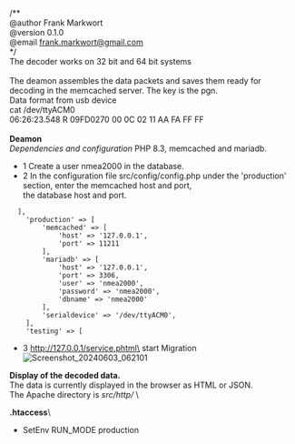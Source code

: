 /** \
@author Frank Markwort\
@version 0.1.0\
@email frank.markwort@gmail.com\
*/\
The decoder works on 32 bit and 64 bit systems\
\
The deamon assembles the data packets and saves them ready for decoding in the memcached server. The key is the pgn.\
Data format from usb device\
cat /dev/ttyACM0 \
06:26:23.548 R 09FD0270 00 0C 02 11 AA FA FF FF\
\
**Deamon**\
_Dependencies and configuration_
PHP 8.3, memcached and mariadb.
- 1 Create a user nmea2000 in the database.
- 2 In the configuration file src/config/config.php under the 'production' section, enter the memcached host and port, \
the database host and port.
```
  ],
    'production' => [
        'memcached' => [
            'host' => '127.0.0.1',
            'port' => 11211
        ],
        'mariadb' => [
            'host' => '127.0.0.1',
            'port' => 3306,
            'user' => 'nmea2000',
            'password' => 'nmea2000',
            'dbname' => 'nmea2000'
        ],
        'serialdevice' => '/dev/ttyACM0',
    ],
    'testing' => [
```
- 3 http://127.0.0.1/service.phtml\
start Migration \
![Screenshot_20240603_062101](https://github.com/FrankMarkwort/poseidon2/assets/78704564/c92eaca4-0568-4ad2-be03-6e33044d3fb0)




**Display of the decoded data.**\
The data is currently displayed in the browser as HTML or JSON.\
The Apache directory is _src/http/_ \

**.htaccess**\
- SetEnv RUN_MODE production
